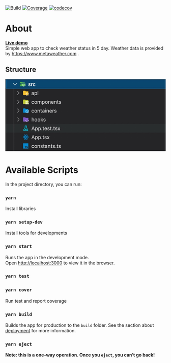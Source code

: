 ![Build](https://github.com/sytranvn/weather-app/actions/workflows/main.yml/badge.svg)
[![Coverage](https://github.com/sytranvn/weather-app/actions/workflows/cov.yml/badge.svg?branch=master)](https://github.com/sytranvn/weather-app/actions/workflows/cov.yml)
[![codecov](https://codecov.io/gh/sytranvn/weather-app/branch/master/graph/badge.svg?token=3WOYSE8KTO)](https://codecov.io/gh/sytranvn/weather-app)

# About
[**Live demo**](https://weather-dot-sytranvn.as.r.appspot.com/)  
Simple web app to check weather status in 5 day. Weather data is provided by https://www.metaweather.com .
## Structure
![structure](./public/images/structure.jpg)

# Available Scripts

In the project directory, you can run:
### `yarn`
Install libraries  

### `yarn setup-dev`
Install tools for developments

### `yarn start`

Runs the app in the development mode.\
Open [http://localhost:3000](http://localhost:3000) to view it in the browser.

### `yarn test`

### `yarn cover`
Run test and report coverage

### `yarn build`

Builds the app for production to the `build` folder.
See the section about [deployment](https://facebook.github.io/create-react-app/docs/deployment) for more information.

### `yarn eject`

**Note: this is a one-way operation. Once you `eject`, you can’t go back!**

